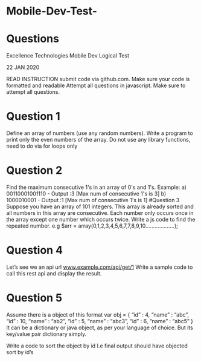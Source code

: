 # Mobile-Dev-Test-
# Questions
Excellence Technologies
Mobile Dev Logical Test

22 JAN 2020 

READ INSTRUCTION 
submit code via github.com.
Make sure your code is formatted and readable 
Attempt all questions in javascript. Make sure to attempt all questions.
# Question 1
Define an array of numbers (use any random numbers). Write a program to print only the even numbers of the array. Do not use any library functions, need to do via for loops only
# Question 2
Find the maximum consecutive 1's in an array of 0's and 1's.
Example:
a) 00110001001110 - Output :3 [Max num of consecutive 1's is 3]
b) 1000010001 - Output :1 [Max num of consecutive 1's is 1]
#Question 3
Suppose you have an array of 101 integers. This array is already sorted and all numbers in this array are consecutive. Each number only occurs once in the array except one number which occurs twice. Write a js code to find the repeated number.
e.g $arr = array(0,1,2,3,4,5,6,7,7,8,9,10...................);

# Question 4
Let’s see we an api url www.example.com/api/get/1 
Write a sample code to call this rest api and display the result.
# Question 5
Assume there is a object of this format 
var obj = {
 “id” : 4, “name” : “abc”,
 “id” : 10, “name” : “ab2”,
 “id” : 5, “name” : “abc3”,
 “id” : 6, “name” : “abc5”
}
It can be a dictionary or java object, as per your language of choice. But its key/value pair dictionary simply.

Write a code to sort the object by id 
I.e final output should have objected sort by id’s



